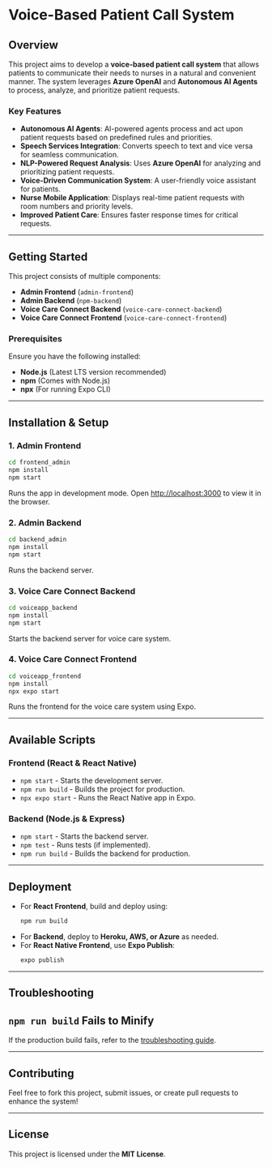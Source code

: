 # Voice-Based Patient Call System

## Overview
This project aims to develop a **voice-based patient call system** that allows patients to communicate their needs to nurses in a natural and convenient manner. The system leverages **Azure OpenAI** and **Autonomous AI Agents** to process, analyze, and prioritize patient requests.

### Key Features
- **Autonomous AI Agents**: AI-powered agents process and act upon patient requests based on predefined rules and priorities.
- **Speech Services Integration**: Converts speech to text and vice versa for seamless communication.
- **NLP-Powered Request Analysis**: Uses **Azure OpenAI** for analyzing and prioritizing patient requests.
- **Voice-Driven Communication System**: A user-friendly voice assistant for patients.
- **Nurse Mobile Application**: Displays real-time patient requests with room numbers and priority levels.
- **Improved Patient Care**: Ensures faster response times for critical requests.

---

## Getting Started

This project consists of multiple components:
- **Admin Frontend** (`admin-frontend`)
- **Admin Backend** (`npm-backend`)
- **Voice Care Connect Backend** (`voice-care-connect-backend`)
- **Voice Care Connect Frontend** (`voice-care-connect-frontend`)

### Prerequisites
Ensure you have the following installed:
- **Node.js** (Latest LTS version recommended)
- **npm** (Comes with Node.js)
- **npx** (For running Expo CLI)

---

## Installation & Setup

### 1. **Admin Frontend**
```sh
cd frontend_admin
npm install
npm start
```
Runs the app in development mode. Open [http://localhost:3000](http://localhost:3000) to view it in the browser.

### 2. **Admin Backend**
```sh
cd backend_admin
npm install
npm start
```
Runs the backend server.

### 3. **Voice Care Connect Backend**
```sh
cd voiceapp_backend
npm install
npm start
```
Starts the backend server for voice care system.

### 4. **Voice Care Connect Frontend**
```sh
cd voiceapp_frontend
npm install
npx expo start
```
Runs the frontend for the voice care system using Expo.

---

## Available Scripts

### **Frontend (React & React Native)**
- `npm start` - Starts the development server.
- `npm run build` - Builds the project for production.
- `npx expo start` - Runs the React Native app in Expo.

### **Backend (Node.js & Express)**
- `npm start` - Starts the backend server.
- `npm test` - Runs tests (if implemented).
- `npm run build` - Builds the backend for production.

---

## Deployment
- For **React Frontend**, build and deploy using:
  ```sh
  npm run build
  ```
- For **Backend**, deploy to **Heroku, AWS, or Azure** as needed.
- For **React Native Frontend**, use **Expo Publish**:
  ```sh
  expo publish
  ```
  
---

## Troubleshooting
## `npm run build` Fails to Minify
If the production build fails, refer to the [troubleshooting guide](https://facebook.github.io/create-react-app/docs/troubleshooting#npm-run-build-fails-to-minify).

---

## Contributing
Feel free to fork this project, submit issues, or create pull requests to enhance the system!

---

## License
This project is licensed under the **MIT License**.
